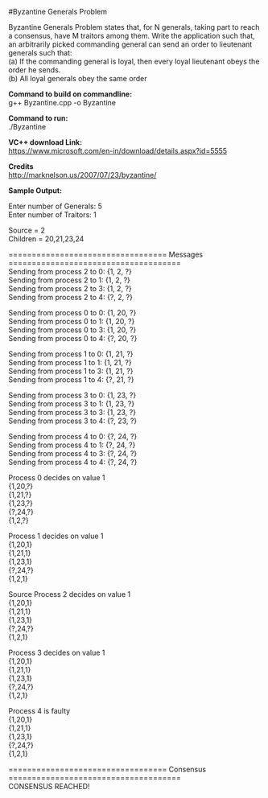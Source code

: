 #Byzantine Generals Problem

Byzantine
Generals Problem states that, for N generals, taking part to reach a consensus, have M traitors
among them. Write the application such that, an arbitrarily picked commanding general can
send an order to lieutenant generals such that:  
(a) If the commanding general is loyal, then every loyal lieutenant obeys the order he sends.  
(b) All loyal generals obey the same order

**Command to build on commandline:**  
g++ Byzantine.cpp -o Byzantine  

**Command to run:**  
./Byzantine

**VC++ download Link:**  
https://www.microsoft.com/en-in/download/details.aspx?id=5555

**Credits**  
http://marknelson.us/2007/07/23/byzantine/


**Sample Output:**  

Enter number of Generals: 5  
Enter number of Traitors: 1   

Source = 2  
Children = 20,21,23,24  

================================== Messages =====================================  
Sending from process 2 to 0: {1, 2, ?}  
Sending from process 2 to 1: {1, 2, ?}  
Sending from process 2 to 3: {1, 2, ?}  
Sending from process 2 to 4: {?, 2, ?}  

Sending from process 0 to 0: {1, 20, ?}  
Sending from process 0 to 1: {1, 20, ?}  
Sending from process 0 to 3: {1, 20, ?}  
Sending from process 0 to 4: {?, 20, ?}  

Sending from process 1 to 0: {1, 21, ?}  
Sending from process 1 to 1: {1, 21, ?}  
Sending from process 1 to 3: {1, 21, ?}  
Sending from process 1 to 4: {?, 21, ?}  

Sending from process 3 to 0: {1, 23, ?}  
Sending from process 3 to 1: {1, 23, ?}  
Sending from process 3 to 3: {1, 23, ?}  
Sending from process 3 to 4: {?, 23, ?}  

Sending from process 4 to 0: {?, 24, ?}  
Sending from process 4 to 1: {?, 24, ?}  
Sending from process 4 to 3: {?, 24, ?}  
Sending from process 4 to 4: {?, 24, ?}  

Process 0 decides on value 1   
{1,20,?}  
{1,21,?}  
{1,23,?}  
{?,24,?}  
{1,2,?}  

Process 1 decides on value 1  
{1,20,1}  
{1,21,1}  
{1,23,1}  
{?,24,?}  
{1,2,1}  

Source Process 2 decides on value 1  
{1,20,1}  
{1,21,1}  
{1,23,1}  
{?,24,?}  
{1,2,1}  

Process 3 decides on value 1  
{1,20,1}  
{1,21,1}  
{1,23,1}  
{?,24,?}  
{1,2,1}  

Process 4 is faulty  
{1,20,1}  
{1,21,1}  
{1,23,1}  
{?,24,?}  
{1,2,1}    

================================== Consensus =====================================  
CONSENSUS REACHED!
